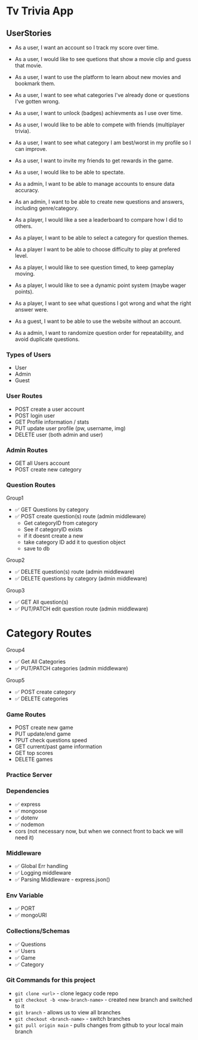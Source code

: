 # Tv Trivia App

## UserStories

-   As a user, I want an account so I track my score over time.
-   As a user, I would like to see quetions that show a movie clip and guess that movie.
-   As a user, I want to use the platform to learn about new movies and bookmark them.
-   As a user, I want to see what categories I've already done or questions I've gotten wrong.
-   As a user, I want to unlock (badges) achievments as I use over time.
-   As a user, I would like to be able to compete with friends (multiplayer trivia).
-   As a user, I want to see what category I am best/worst in my profile so I can improve.
-   As a user, I want to invite my friends to get rewards in the game.
-   As a user, I would like to be able to spectate.

-   As a admin, I want to be able to manage accounts to ensure data accuracy.
-   As an admin, I want to be able to create new questions and answers, including genre/category.

-   As a player, I would like a see a leaderboard to compare how I did to others.
-   As a player, I want to be able to select a category for question themes.
-   As a player I want to be able to choose difficulty to play at prefered level.
-   As a player, I would like to see question timed, to keep gameplay moving.
-   As a player, I would like to see a dynamic point system (maybe wager points).
-   As a player, I want to see what questions I got wrong and what the right answer were.

-   As a guest, I want to be able to use the website without an account.

-   As a admin, I want to randomize question order for repeatability, and avoid duplicate questions.

### Types of Users
-   User
-   Admin
-   Guest

### User Routes
 - POST create a user account
 - POST login user
 - GET Profile information / stats
 - PUT update user profile (pw, username, img)
 - DELETE user (both admin and user)

### Admin Routes
- GET all Users account
- POST create new category

### Question Routes


Group1
- ✅ GET Questions by category
- ✅ POST create question(s) route (admin middleware)
    -   Get categoryID from category
    -   See if categoryID exists
    -   if it doesnt create a new
    -   take category ID add it to question object
    -   save to db

Group2
- ✅ DELETE question(s) route (admin middleware)
- ✅ DELETE questions by category (admin middleware)

Group3
- ✅ GET All question(s)
- ✅ PUT/PATCH edit question route (admin middleware)

# Category Routes
Group4
- ✅ Get All Categories
- ✅ PUT/PATCH categories (admin middleware)

Group5
- ✅ POST create category
- ✅ DELETE categories

### Game Routes
- POST create new game
- PUT update/end game
- ?PUT check questions speed
- GET current/past game information
- GET top scores
- DELETE games

### Practice Server
### Dependencies
-   ✅ express
-   ✅ mongoose
-   ✅ dotenv
-   ✅ nodemon
-   cors (not necessary now, but when we connect front to back we will need it)

### Middleware
-   ✅ Global Err handling
-   ✅ Logging middleware
-   ✅ Parsing Middleware - express.json()


### Env Variable
-   ✅ PORT
-   ✅ mongoURI

### Collections/Schemas
-   ✅ Questions
-   ✅ Users
-   ✅ Game
-   ✅ Category


### Git Commands for this project
-   `git clone <url>` - clone legacy code repo
-   `git checkout -b <new-branch-name>` - created new branch and switched to it
-   `git branch` - allows us to view all branches
-   `git checkout <branch-name>` - switch branches
-   `git pull origin main` - pulls changes from github to your local main branch